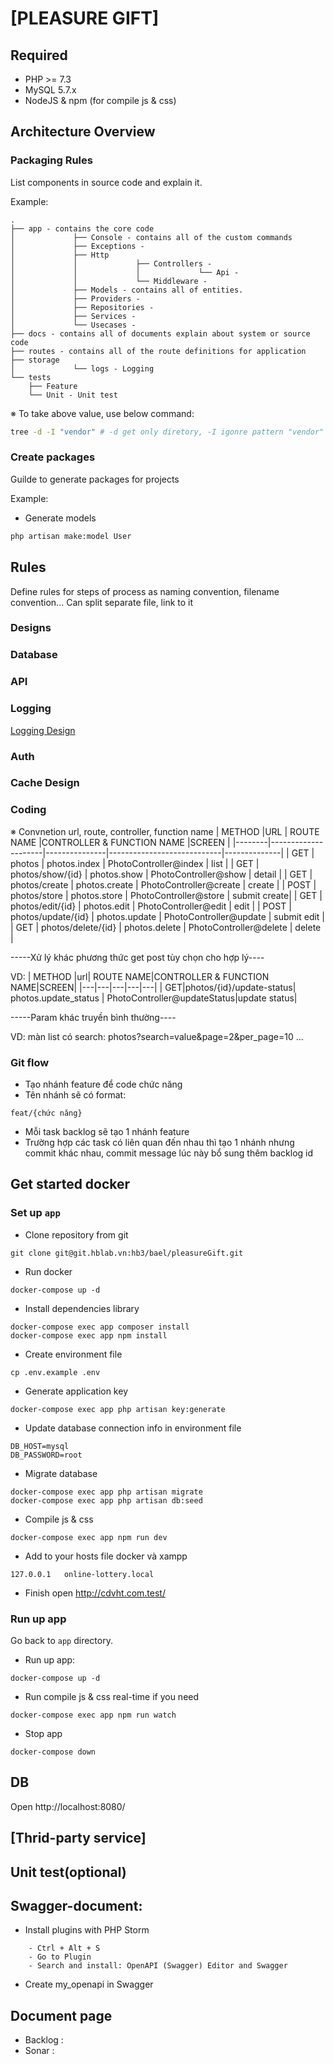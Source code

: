 # [PLEASURE GIFT]

## Required

- PHP >= 7.3
- MySQL 5.7.x
- NodeJS & npm (for compile js & css)

## Architecture Overview

### Packaging Rules

List components in source code and explain it.

Example:

```
.
├── app - contains the core code
│             ├── Console - contains all of the custom commands
│             ├── Exceptions -
│             ├── Http
│             │             ├── Controllers -
│             │             │             └── Api -
│             │             └── Middleware -
│             ├── Models - contains all of entities.
│             ├── Providers -
│             ├── Repositories -
│             ├── Services -
│             └── Usecases -
├── docs - contains all of documents explain about system or source code
├── routes - contains all of the route definitions for application
├── storage
│             └── logs - Logging
└── tests
    ├── Feature
    └── Unit - Unit test

```

※ To take above value, use below command:

```bash
tree -d -I "vendor" # -d get only diretory, -I igonre pattern "vendor"
```

### Create packages

Guilde to generate packages for projects

Example:

- Generate models

```bash
php artisan make:model User
```
## Rules
Define rules for steps of process as naming convention, filename convention...
Can split separate file, link to it
### Designs

### Database

### API

### Logging
[Logging Design](./docs/logging.md)

### Auth

### Cache Design

### Coding
※ Convnetion url, route, controller, function  name
| METHOD |URL                  | ROUTE NAME    |CONTROLLER & FUNCTION NAME  |SCREEN        |
|--------|---------------------|---------------|----------------------------|--------------|
| GET    | photos              | photos.index  | PhotoController@index      | list         |
| GET    | photos/show/{id}    | photos.show   | PhotoController@show       | detail       |
| GET    | photos/create       | photos.create | PhotoController@create     | create       |
| POST   | photos/store        | photos.store  | PhotoController@store      | submit create|
| GET    | photos/edit/{id}    | photos.edit   | PhotoController@edit       | edit         |
| POST   | photos/update/{id}  | photos.update | PhotoController@update     | submit edit  |
| GET    | photos/delete/{id}  | photos.delete | PhotoController@delete     | delete       |

-----Xử lý khác phương thức get post tùy chọn cho hợp lý----

VD:
| METHOD |url| ROUTE NAME|CONTROLLER & FUNCTION NAME|SCREEN|
|---|---|---|---|---|
| GET|photos/{id}/update-status| photos.update_status | PhotoController@updateStatus|update status|

-----Param khác truyền bình thường----

VD: màn list có search: photos?search=value&page=2&per_page=10
...

### Git flow
- Tạo nhánh feature để code chức năng
- Tên nhánh sẽ có format:
```console
feat/{chức năng}
```
- Mỗi task backlog sẽ tạo 1 nhánh feature
- Trường hợp các task có liên quan đến nhau thì tạo 1 nhánh nhưng commit khác nhau, commit message lúc này bổ sung thêm backlog id

## Get started docker

### Set up `app` 

- Clone repository from git

```console
git clone git@git.hblab.vn:hb3/bael/pleasureGift.git
```

- Run docker

```console
docker-compose up -d
```

- Install dependencies library

```console
docker-compose exec app composer install
docker-compose exec app npm install
```

- Create environment file

```console
cp .env.example .env
```

- Generate application key

```console
docker-compose exec app php artisan key:generate
```

- Update database connection info in environment file

```console
DB_HOST=mysql
DB_PASSWORD=root
```

- Migrate database

```console
docker-compose exec app php artisan migrate
docker-compose exec app php artisan db:seed
```

- Compile js & css

```console
docker-compose exec app npm run dev
```

- Add to your hosts file docker và xampp

```console
127.0.0.1	online-lottery.local
```

- Finish open http://cdvht.com.test/
### Run up app

Go back to `app` directory.

- Run up app:

```console
docker-compose up -d
```

- Run compile js & css real-time if you need

```console
docker-compose exec app npm run watch
```

- Stop app

```console
docker-compose down
```

## DB

Open http://localhost:8080/

## [Thrid-party service]

## Unit test(optional)

## Swagger-document:
- Install plugins with PHP Storm
```
    - Ctrl + Alt + S
    - Go to Plugin
    - Search and install: OpenAPI (Swagger) Editor and Swagger
```
- Create my_openapi in Swagger

## Document page

- Backlog :
- Sonar : 
